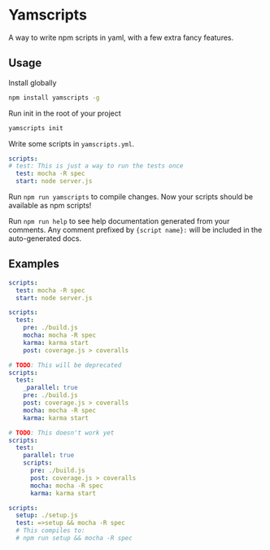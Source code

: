 # Yamscripts

A way to write npm scripts in yaml, with a few extra fancy features.

## Usage

Install globally

```sh
npm install yamscripts -g
```

Run init in the root of your project

```sh
yamscripts init
```

Write some scripts in `yamscripts.yml`.

```yaml
scripts:
# test: This is just a way to run the tests once
  test: mocha -R spec
  start: node server.js
```

 Run `npm run yamscripts` to compile changes. Now your scripts should be available as npm scripts!

 Run `npm run help` to see help documentation generated from your comments. Any comment prefixed by `{script name}:` will be included in the auto-generated docs.

## Examples


```yaml
scripts:
  test: mocha -R spec
  start: node server.js
```

```yaml
scripts:
  test:
    pre: ./build.js
    mocha: mocha -R spec
    karma: karma start
    post: coverage.js > coveralls
```

```yaml
# TODO: This will be deprecated
scripts:
  test:
    _parallel: true
    pre: ./build.js
    post: coverage.js > coveralls
    mocha: mocha -R spec
    karma: karma start
```

```yaml
# TODO: This doesn't work yet
scripts:
  test:
    parallel: true
    scripts:
      pre: ./build.js
      post: coverage.js > coveralls
      mocha: mocha -R spec
      karma: karma start
```

```yaml
scripts:
  setup: ./setup.js
  test: =>setup && mocha -R spec
  # This compiles to:
  # npm run setup && mocha -R spec
```
